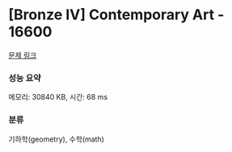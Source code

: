 # [Bronze IV] Contemporary Art - 16600 

[문제 링크](https://www.acmicpc.net/problem/16600) 

### 성능 요약

메모리: 30840 KB, 시간: 68 ms

### 분류

기하학(geometry), 수학(math)

